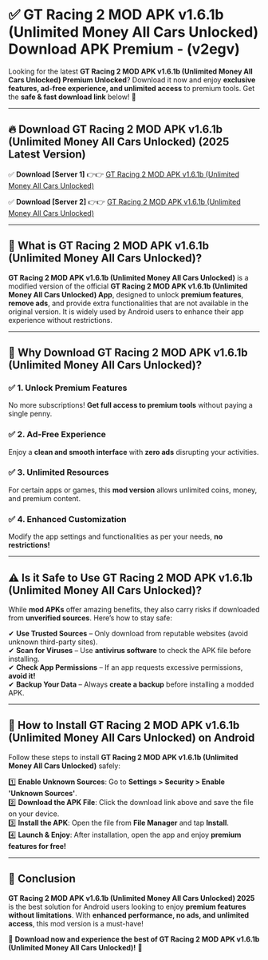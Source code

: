 
# ✅ GT Racing 2 MOD APK v1.6.1b (Unlimited Money All Cars Unlocked) Download APK Premium -  (v2egv) 

Looking for the latest **GT Racing 2 MOD APK v1.6.1b (Unlimited Money All Cars Unlocked) Premium Unlocked**? Download it now and enjoy **exclusive features, ad-free experience, and unlimited access** to premium tools. Get the **safe & fast download link** below! 🚀

---

## 🔥 Download GT Racing 2 MOD APK v1.6.1b (Unlimited Money All Cars Unlocked) (2025 Latest Version)

✅ **Download [Server 1]** 👉👉 [GT Racing 2 MOD APK v1.6.1b (Unlimited Money All Cars Unlocked) ](https://apkcomod.com?title=GT_Racing_2_MOD_APK_v1.6.1b_(Unlimited_Money_All_Cars_Unlocked))  

✅ **Download [Server 2]** 👉👉 [GT Racing 2 MOD APK v1.6.1b (Unlimited Money All Cars Unlocked) ](https://apkcomod.com?title=GT_Racing_2_MOD_APK_v1.6.1b_(Unlimited_Money_All_Cars_Unlocked))  


---

## 📌 What is GT Racing 2 MOD APK v1.6.1b (Unlimited Money All Cars Unlocked)?

**GT Racing 2 MOD APK v1.6.1b (Unlimited Money All Cars Unlocked)** is a modified version of the official **GT Racing 2 MOD APK v1.6.1b (Unlimited Money All Cars Unlocked) App**, designed to unlock **premium features**, **remove ads**, and provide extra functionalities that are not available in the original version. It is widely used by Android users to enhance their app experience without restrictions.

---

## 🌟 Why Download GT Racing 2 MOD APK v1.6.1b (Unlimited Money All Cars Unlocked)?

### ✅ 1. Unlock Premium Features
No more subscriptions! **Get full access to premium tools** without paying a single penny.

### ✅ 2. Ad-Free Experience
Enjoy a **clean and smooth interface** with **zero ads** disrupting your activities.

### ✅ 3. Unlimited Resources
For certain apps or games, this **mod version** allows unlimited coins, money, and premium content.

### ✅ 4. Enhanced Customization
Modify the app settings and functionalities as per your needs, **no restrictions!**

---

## ⚠️ Is it Safe to Use GT Racing 2 MOD APK v1.6.1b (Unlimited Money All Cars Unlocked)?

While **mod APKs** offer amazing benefits, they also carry risks if downloaded from **unverified sources**. Here’s how to stay safe:

✔ **Use Trusted Sources** – Only download from reputable websites (avoid unknown third-party sites).  
✔ **Scan for Viruses** – Use **antivirus software** to check the APK file before installing.  
✔ **Check App Permissions** – If an app requests excessive permissions, **avoid it!**  
✔ **Backup Your Data** – Always **create a backup** before installing a modded APK.

---

## 📲 How to Install GT Racing 2 MOD APK v1.6.1b (Unlimited Money All Cars Unlocked) on Android

Follow these steps to install **GT Racing 2 MOD APK v1.6.1b (Unlimited Money All Cars Unlocked)** safely:

1️⃣ **Enable Unknown Sources**: Go to **Settings > Security > Enable 'Unknown Sources'**.  
2️⃣ **Download the APK File**: Click the download link above and save the file on your device.  
3️⃣ **Install the APK**: Open the file from **File Manager** and tap **Install**.  
4️⃣ **Launch & Enjoy**: After installation, open the app and enjoy **premium features for free!**

---

## 🚀 Conclusion

**GT Racing 2 MOD APK v1.6.1b (Unlimited Money All Cars Unlocked) 2025** is the best solution for Android users looking to enjoy **premium features without limitations**. With **enhanced performance, no ads, and unlimited access**, this mod version is a must-have!

🔻 **Download now and experience the best of GT Racing 2 MOD APK v1.6.1b (Unlimited Money All Cars Unlocked)!** 🔻

